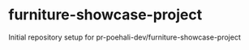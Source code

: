 # furniture-showcase-project

Initial repository setup for pr-poehali-dev/furniture-showcase-project